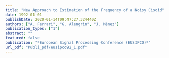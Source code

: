 ```yaml
---
title: "New Approach to Estimation of the Frequency of a Noisy Cisoid"
date: 1992-01-01
publishDate: 2020-01-14T09:47:27.324440Z
authors: ["A. Ferrari", "G. Alengrin", "J. Ménez"]
publication_types: ["1"]
abstract: ""
featured: false
publication: "*European Signal Processing Conference (EUSIPCO)*"
url_pdf: "Publi_pdf/eusipco92_1.pdf"
---
```


